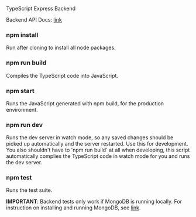 TypeScript Express Backend

Backend API Docs: [link](https://accessible-humor-ea6.notion.site/Dronuts-API-Docs-087e0195f80549608e5743a81d9b8531)

### npm install

Run after cloning to install all node packages.

### npm run build

Compiles the TypeScript code into JavaScript.

### npm start

Runs the JavaScript generated with npm build, for the production environment.

### npm run dev

Runs the dev server in watch mode, so any saved changes should be picked up automatically and the server restarted. Use this for development. You also shouldn't have to 'npm run build' at all when developing, this script automatically complies the TypeScript code in watch mode for you and runs the dev server.

### npm test

Runs the test suite.

**IMPORTANT**: Backend tests only work if MongoDB is running locally. For instruction on installing and running MongoDB, see [link](https://www.mongodb.com/docs/manual/installation/).